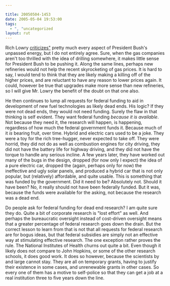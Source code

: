 ```yaml
---

title: 20050504-1453
date: 2005-05-04 19:53:00
tags:
  - ", "uncategorized
layout: rut
---
```


<p> Rich Lowry <a href="http://www.townhall.com/columnists/richlowry/rl20050502.shtml">criticizes"</a>
pretty much every aspect of President Bush's unpassed energy,
but I do not entirely agree.  Sure, when the gas companies aren't
too thrilled with the idea of drilling somewhere, it makes little
sense for President Bush to be pushing it.  Along the same lines,
perhaps new refineries would not help the recent skyrocketing of
gas prices.  It is hard to say, I would tend to think that they are
likely making a killing off of the higher prices, and are reluctant
to have any reason to lower prices again.  It could, however be
true that upgrades make more sense than new refineries, so I will
give Mr. Lowry the benefit of the doubt on that one also.</p>

<p>He then continues to lump all requests for federal funding to
aid in development of new fuel technologies as likely dead ends.
His logic?  If they were not dead ends, they would not need funding.
Surely the flaw in that thinking is self evident.  They want
federal funding <em>because it is available</em>.  Not because
they need it, the research will happen, is happening, regardless
of how much the federal government funds it.  Because much of it
<em>is</em> bearing fruit, over time.  Hybrid and electric cars
used to be a joke.  They were a toy for the rich tree-hugger,
never expected to take off.  They were horrid, they did not do as
well as combustion engines for city driving, they did not have
the battery life for highway driving, and they did not have the
torque to handle any serious incline.  A few years later, they have
worked out many of the bugs in the design, dropped (for now only
I expect) the idea of a pure electric car, dropped the (again,
perhaps only for now) the ineffective and ugly solar panels, and
produced a hybrid car that is not only popular, but (relatively)
affordable, and quite usable.  This is something that was funded
by the government.  Did it need to be? Absolutely not.  Should it
have been? No, it really should not have been federally funded.
But it was, because the funds were available for the asking, not
because the research was a dead end.</p>

<p>Do people ask for federal funding for dead end research? I am
quite sure they do.  Quite a bit of corporate research is "lost
effort" as well.  And perhaps the bureaucratic oversight instead of
cost-driven oversight means that a greater percentage of federal
research goes down the drain.  But the correct lesson to learn from
that is not that all requests for federal research are for bogus
ideas, but that federal subsidies are simply not an effective way
at stimulating effective research.  The one exception rather proves
the rule.  The National Institutes of Health churns out quite a bit.
Even though it likely does not compare to John Hopkins, or some of
the other research schools, it does good work.  It does so however,
because the scientists by and large cannot stay.  They are all on
temporary grants, having to justify their existence in some cases,
and unrenewable grants in other cases.  So every one of them
has a motive to self-police so that they can get a job at a real
institution three to five years down the line.</p>

